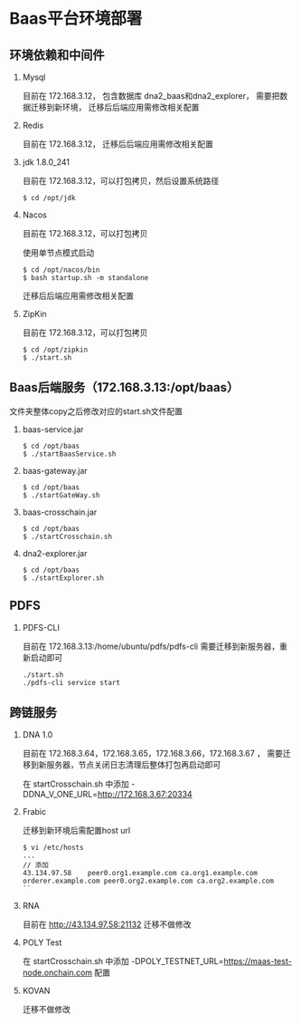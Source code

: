 # Baas平台环境部署

## 环境依赖和中间件

1. Mysql

    目前在 172.168.3.12，
    包含数据库 dna2_baas和dna2_explorer， 
    需要把数据迁移到新环境，
    迁移后后端应用需修改相关配置

2. Redis

    目前在 172.168.3.12，
    迁移后后端应用需修改相关配置

3. jdk 1.8.0_241

    目前在 172.168.3.12，可以打包拷贝，然后设置系统路径
    ```
    $ cd /opt/jdk
    ```

4. Nacos 

    目前在 172.168.3.12，可以打包拷贝

    使用单节点模式启动 
    ```
    $ cd /opt/nacos/bin
    $ bash startup.sh -m standalone
    ```

    迁移后后端应用需修改相关配置

5. ZipKin

    目前在 172.168.3.12，可以打包拷贝
    ``` 
    $ cd /opt/zipkin
    $ ./start.sh
    ```

## Baas后端服务（172.168.3.13:/opt/baas）

文件夹整体copy之后修改对应的start.sh文件配置

1. baas-service.jar

    ``` script
    $ cd /opt/baas
    $ ./startBaasService.sh
    ```

2. baas-gateway.jar
    
    ``` script
    $ cd /opt/baas
    $ ./startGateWay.sh
    ```

3. baas-crosschain.jar
    
    ``` script
    $ cd /opt/baas
    $ ./startCrosschain.sh
    ```
    
4. dna2-explorer.jar
    
    ``` script
    $ cd /opt/baas
    $ ./startExplorer.sh
    ```


## PDFS

1. PDFS-CLI

    目前在 172.168.3.13:/home/ubuntu/pdfs/pdfs-cli
    需要迁移到新服务器，重新启动即可

    ```
    ./start.sh
    ./pdfs-cli service start
    ```
    
## 跨链服务

1. DNA 1.0

    目前在 172.168.3.64，172.168.3.65，172.168.3.66，172.168.3.67 ，
    需要迁移到新服务器，节点关闭日志清理后整体打包再启动即可

    在 startCrosschain.sh 中添加 
    -DDNA_V_ONE_URL=http://172.168.3.67:20334

2. Frabic

    迁移到新环境后需配置host url
    ```
    $ vi /etc/hosts
    ...
    // 添加
    43.134.97.58    peer0.org1.example.com ca.org1.example.com orderer.example.com peer0.org2.example.com ca.org2.example.com
    ``

3. RNA

    目前在 http://43.134.97.58:21132
    迁移不做修改

4. POLY Test

    在 startCrosschain.sh 中添加 -DPOLY_TESTNET_URL=https://maas-test-node.onchain.com 配置

5. KOVAN

    迁移不做修改